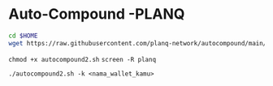# Auto-Compound -PLANQ

```bash
cd $HOME
wget https://raw.githubusercontent.com/planq-network/autocompound/main/autocompound2.sh
```

`chmod +x autocompound2.sh`
`screen -R planq`

```
./autocompound2.sh -k <nama_wallet_kamu>
```
